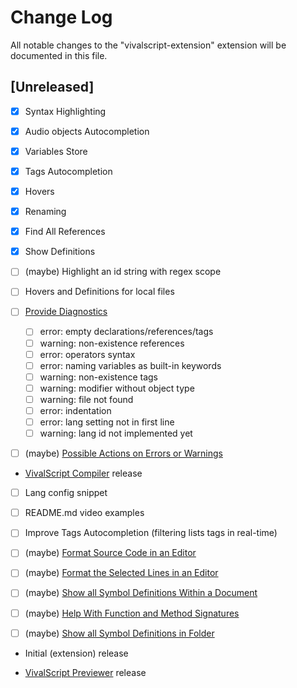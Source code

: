 # Change Log

All notable changes to the "vivalscript-extension" extension will be documented in this file.

## [Unreleased]

- [x] Syntax Highlighting

- [x] Audio objects Autocompletion

- [x] Variables Store

- [x] Tags Autocompletion

- [x] Hovers
<!-- (OBJECT_TYPE) var_name: line:number -->

- [x] Renaming

- [x] Find All References

- [x] Show Definitions

- [ ] (maybe) Highlight an id string with regex scope

- [ ] Hovers and Definitions for local files

- [ ] [Provide Diagnostics](https://code.visualstudio.com/api/language-extensions/programmatic-language-features#provide-diagnostics)
  - [ ] error: empty declarations/references/tags
  - [ ] warning: non-existence references
  - [ ] error: operators syntax
  - [ ] error: naming variables as built-in keywords
  - [ ] warning: non-existence tags
  - [ ] warning: modifier without object type
  - [ ] warning: file not found
  - [ ] error: indentation
  - [ ] error: lang setting not in first line
  - [ ] warning: lang id not implemented yet

- [ ] (maybe) [Possible Actions on Errors or Warnings](https://code.visualstudio.com/api/language-extensions/programmatic-language-features#possible-actions-on-errors-or-warnings)

- [VivalScript Compiler](https://github.com/VivalScript/vivalscript) release

- [ ] Lang config snippet
<!-- # lang:LANG -->
<!-- Español | Español -->
<!-- Inglés | English -->
<!-- Italiano -->
<!-- Portugués -->
<!-- Japonés | 日本語 -->
<!-- Chino (tradicional y simplificado) -->
<!-- Coreano -->
<!-- Alemán -->
<!-- Francés -->
<!-- Ruso -->

- [ ] README.md video examples

- [ ] Improve Tags Autocompletion (filtering lists tags in real-time)

- [ ] (maybe) [Format Source Code in an Editor](https://code.visualstudio.com/api/language-extensions/programmatic-language-features#format-source-code-in-an-editor)

- [ ] (maybe) [Format the Selected Lines in an Editor](https://code.visualstudio.com/api/language-extensions/programmatic-language-features#format-the-selected-lines-in-an-editor)

- [ ] (maybe) [Show all Symbol Definitions Within a Document](https://code.visualstudio.com/api/language-extensions/programmatic-language-features#show-all-symbol-definitions-within-a-document)

- [ ] (maybe) [Help With Function and Method Signatures](https://code.visualstudio.com/api/language-extensions/programmatic-language-features#help-with-function-and-method-signatures)

- [ ] (maybe) [Show all Symbol Definitions in Folder](https://code.visualstudio.com/api/language-extensions/programmatic-language-features#show-all-symbol-definitions-in-folder)

- Initial (extension) release

- [VivalScript Previewer](https://github.com/VivalScript/vivalscript-previewer) release
